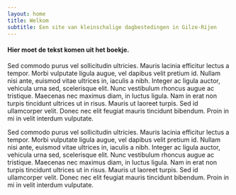 ```yaml
---
layout: home
title: Welkom
subtitle: Een site van kleinschalige dagbestedingen in Gilze-Rijen
---
```


#### Hier moet de tekst komen uit het boekje.

Sed commodo purus vel sollicitudin ultricies. Mauris lacinia efficitur lectus a tempor. Morbi vulputate ligula augue, vel dapibus velit pretium id. Nullam nisi ante, euismod vitae ultrices in, iaculis a nibh. Integer ac ligula auctor, vehicula urna sed, scelerisque elit. Nunc vestibulum rhoncus augue ac tristique. Maecenas nec maximus diam, in luctus ligula. Nam in erat non turpis tincidunt ultrices ut in risus. Mauris ut laoreet turpis. Sed id ullamcorper velit. Donec nec elit feugiat mauris tincidunt bibendum. Proin in mi in velit interdum vulputate.


Sed commodo purus vel sollicitudin ultricies. Mauris lacinia efficitur lectus a tempor. Morbi vulputate ligula augue, vel dapibus velit pretium id. Nullam nisi ante, euismod vitae ultrices in, iaculis a nibh. Integer ac ligula auctor, vehicula urna sed, scelerisque elit. Nunc vestibulum rhoncus augue ac tristique. Maecenas nec maximus diam, in luctus ligula. Nam in erat non turpis tincidunt ultrices ut in risus. Mauris ut laoreet turpis. Sed id ullamcorper velit. Donec nec elit feugiat mauris tincidunt bibendum. Proin in mi in velit interdum vulputate.

